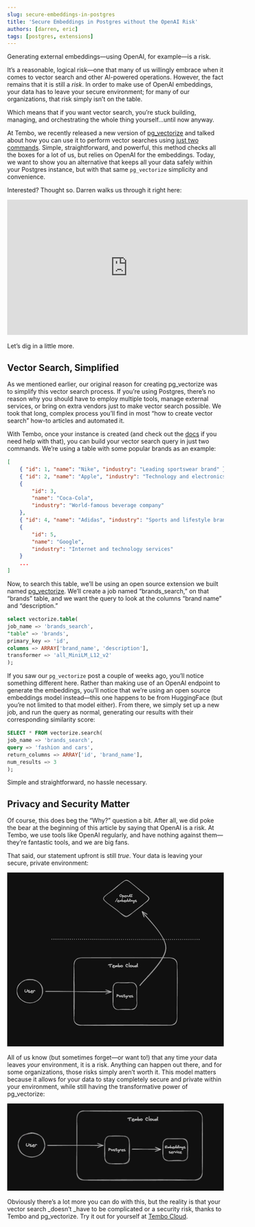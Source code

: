 ```yaml
---
slug: secure-embeddings-in-postgres
title: 'Secure Embeddings in Postgres without the OpenAI Risk'
authors: [darren, eric]
tags: [postgres, extensions]
---
```


Generating external embeddings—using OpenAI, for example—is a risk.

It’s a reasonable, logical risk—one that many of us willingly embrace when it comes to vector search and other AI-powered operations. However, the fact remains that it is still a _risk_. In order to make use of OpenAI embeddings, your data has to leave your secure environment; for many of our organizations, that risk simply isn’t on the table.

Which means that if you want vector search, you’re stuck building, managing, and orchestrating the whole thing yourself…until now anyway.

At Tembo, we recently released a new version of [pg_vectorize](https://github.com/tembo-io/pg_vectorize) and talked about how you can use it to perform vector searches using [just two commands](https://tembo.io/blog/introducing-pg_vectorize). Simple, straightforward, and powerful, this method checks all the boxes for a lot of us, but relies on OpenAI for the embeddings. Today, we want to show you an alternative that keeps all your data safely within your Postgres instance, but with that same `pg_vectorize` simplicity and convenience.

Interested? Thought so. Darren walks us through it right here:

<iframe width="560" height="315" src="https://www.youtube.com/embed/Sv6PPDcG25A?si=CrUwdxa12aOGODyl" title="YouTube video player" frameborder="0" allow="accelerometer; autoplay; clipboard-write; encrypted-media; gyroscope; picture-in-picture; web-share" allowfullscreen></iframe>

Let’s dig in a little more.

## Vector Search, Simplified

As we mentioned earlier, our original reason for creating pg_vectorize was to simplify this vector search process. If you’re using Postgres, there’s no reason why you should have to employ multiple tools, manage external services, or bring on extra vendors just to make vector search possible. We took that long, complex process you’ll find in most “how to create vector search” how-to articles and automated it.

With Tembo, once your instance is created (and check out the [docs](https://tembo.io/docs/tembo-cloud/getting_started) if you need help with that), you can build your vector search query in just two commands. We’re using a table with some popular brands as an example:

```json
[
	{ "id": 1, "name": "Nike", "industry": "Leading sportswear brand" },
	{ "id": 2, "name": "Apple", "industry": "Technology and electronics" },
	{
		"id": 3,
		"name": "Coca-Cola",
		"industry": "World-famous beverage company"
	},
	{ "id": 4, "name": "Adidas", "industry": "Sports and lifestyle brand" },
	{
		"id": 5,
		"name": "Google",
		"industry": "Internet and technology services"
	}
    ...
]
```

Now, to search this table, we’ll be using an open source extension we built named [pg_vectorize](https://github.com/tembo-io/pg_vectorize). We’ll create a job named “brands_search,” on that “brands” table, and we want the query to look at the columns “brand name” and “description.”

```sql
select vectorize.table(
job_name => 'brands_search',
"table" => 'brands',
primary_key => 'id',
columns => ARRAY['brand_name', 'description'],
transformer => 'all_MiniLM_L12_v2'
);
```

If you saw our `pg_vectorize` post a couple of weeks ago, you’ll notice something different here. Rather than making use of an OpenAI endpoint to generate the embeddings, you’ll notice that we’re using an open source embeddings model instead—this one happens to be from HuggingFace (but you’re not limited to that model either). From there, we simply set up a new job, and run the query as normal, generating our results with their corresponding similarity score:

```sql
SELECT * FROM vectorize.search(
job_name => 'brands_search',
query => 'fashion and cars',
return_columns => ARRAY['id', 'brand_name'],
num_results => 3
);
```

Simple and straightforward, no hassle necessary.

## Privacy and Security Matter

Of course, this does beg the “Why?” question a bit. After all, we did poke the bear at the beginning of this article by saying that OpenAI is a risk. At Tembo, we use tools like OpenAI regularly, and have nothing against them—they’re fantastic tools, and we are big fans.

That said, our statement upfront is still _true_. Your data is leaving your secure, private environment:

![externalData](./externalData.png 'externalData')

All of us know (but sometimes forget—or want to!) that any time _your_ data leaves _your_ environment, it is a risk. Anything can happen out there, and for some organizations, those risks simply aren’t worth it. This model matters because it allows for your data to stay completely secure and private within your environment, while still having the transformative power of pg_vectorize:

![internalData](./internalData.png 'internalData')

Obviously there’s a lot more you can do with this, but the reality is that your vector search \_doesn’t \_have to be complicated or a security risk, thanks to Tembo and pg_vectorize. Try it out for yourself at [Tembo Cloud](https://cloud.tembo.io).

